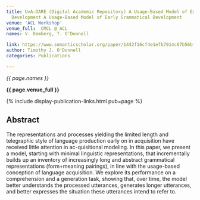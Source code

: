 ```yaml
---
title: UvA-DARE (Digital Academic Repository) A Usage-Based Model of Early Grammatical
  Development A Usage-Based Model of Early Grammatical Development
venue: 'ACL Workshop'
venue_full:  CMCL @ ACL
names: V. Demberg, T. O’Donnell

link: https://www.semanticscholar.org/paper/1442f16cf4e1e7b7914c67b56bf9455d79faeb08
author: Timothy J. O'Donnell
categories: Publications

---
```


*{{ page.names }}*

**{{ page.venue_full }}**

{% include display-publication-links.html pub=page %}

## Abstract

The representations and processes yielding the limited length and telegraphic style of language production early on in acquisition have received little attention in ac-quisitional modeling. In this paper, we present a model, starting with minimal linguistic representations, that incrementally builds up an inventory of increasingly long and abstract grammatical representations (form+meaning pairings), in line with the usage-based conception of language acquisition. We explore its performance on a comprehension and a generation task, showing that, over time, the model better understands the processed utterances, generates longer utterances, and better expresses the situation these utterances intend to refer to.